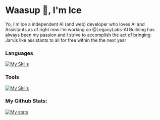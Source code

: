 # Waasup 👋, I'm Ice

Yo, i'm Ice a independent AI (and web) developer who loves AI and Assistants
as of right now i'm working on @LegacyLabs-AI Building has always been my passion
and I strive to accomplish the act of bringing Jarvis like assistants to all for free within
the the next year

### Languages
[![My Skills](https://skillicons.dev/icons?i=py,js,html,css)](https://skillicons.dev)

### Tools
[![My Skills](https://skillicons.dev/icons?i=react,materialui,django,discord,git,pytorch,replit,supabase,firebase,vscode,yarn,npm,netlify,vercel)](https://skillicons.dev)

### My Github Stats:
[![My stats](https://github-readme-stats.vercel.app/api?username=IceK1203&show_icons=true&theme=gruvbox)](https://github-readme-stats.vercel.app/api?username=IceK1203&show_icons=true&theme=gruvbox)



<!--
**IceK1203/IceK1203** is a ✨ _special_ ✨ repository because its `README.md` (this file) appears on your GitHub profile.

Here are some ideas to get you started:

- 🔭 I’m currently working on ...
- 🌱 I’m currently learning ...
- 👯 I’m looking to collaborate on ...
- 🤔 I’m looking for help with ...
- 💬 Ask me about ...
- 📫 How to reach me: ...
- 😄 Pronouns: ...
- ⚡ Fun fact: ...
-->
